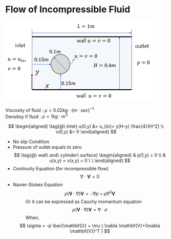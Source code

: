 # Flow of Incompressible Fluid  

![Geometry](./geo.png)

Viscosity of fluid : $\mu = 0.02kg \cdot (m \cdot sec)^{-1}$     
Densitoy if fluid : $\rho = 1kg \cdot m^{3}$  

$$
\begin{aligned}
\tag{@\ Inlet}
u(0,y) &= u_{in}= y(H-y) \frac{4}{H^2} \\
v(0,y) &= 0
\end{aligned}
$$
* No slip Condition
* Pressure of outlet equals to zero
$$
\tag{@\ wall\ and\ cylinder\ surface}
\begin{aligned}
& p(1,y) = 0 \\
& u(x,y) = v(x,y) = 0 \ \ 
\end{aligned}
$$
* Continuity Equation (for incompressible flow)
$$
\nabla\ \cdot\ \mathbf{V} = 0
$$
* Navier-Stokes Equation
$$
\rho(\mathbf{V} \cdot \nabla)\mathbf{V} = -\nabla p + \mu \nabla^2 \mathbf{V}
$$
&nbsp;&nbsp;&nbsp;&nbsp;&nbsp;&nbsp;&nbsp;&nbsp;&nbsp;
Or it can be expressed as Cauchy momentum equation
$$
\rho(\mathbf{V} \cdot \nabla)\mathbf{V} = \nabla \cdot \sigma
$$
&nbsp;&nbsp;&nbsp;&nbsp;&nbsp;&nbsp;&nbsp;&nbsp;&nbsp;
When,
$$
\sigma = -p \bar{\mathbf{I}} + \mu ( \nabla \mathbf{V}+(\nabla \mathbf{V})^T )
$$